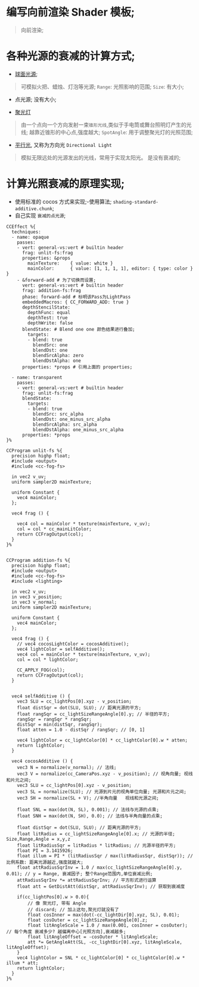 # 编写向前渲染 Shader 模板;
> 向前渲染;

# 各种光源的衰减的计算方式;
* [球面光源](https://docs.cocos.com/creator/manual/zh/concepts/scene/light/lightType/sphere-light.html?h=%E5%85%89%E6%BA%90);
> 可模拟火把、蜡烛、灯泡等光源;
> `Range`: 光照影响的范围;
> `Size`: 有大小;

* 点光源; 没有大小;

* [聚光灯](https://docs.cocos.com/creator/manual/zh/concepts/scene/light/lightType/spot-light.html?h=%E5%85%89%E6%BA%90)  
> 由一个点向一个方向发射一束`锥形光线`,类似于手电筒或舞台照明灯产生的光线;
> 越靠近锥形的中心点,强度越大;
> `SpotAngle`: 用于调整聚光灯的光照范围;

* [平行光](https://docs.cocos.com/creator/manual/zh/concepts/scene/light/lightType/dir-light.html?h=%E5%85%89%E6%BA%90), 又称为方向光 `Directional Light`
> 模拟无限远处的光源发出的光线，常用于实现太阳光。
> 是没有衰减的;


# 计算光照衰减的原理实现;
* 使用标准的 cocos 方式来实现;-使用算法; `shading-standard-additive.chunk`;
* 自己实现 `衰减的点光源`;

```
CCEffect %{
  techniques:
  - name: opaque
    passes:
    - vert: general-vs:vert # builtin header
      frag: unlit-fs:frag
      properties: &props
        mainTexture:    { value: white }
        mainColor:      { value: [1, 1, 1, 1], editor: { type: color } }
    - &forward-add # 为了切换而设置;
      vert: general-vs:vert # builtin header
      frag: addition-fs:frag
      phase: forward-add # 标明该Pass为LightPass
      embeddedMacros: { CC_FORWARD_ADD: true }
      depthStencilState:
        depthFunc: equal
        depthTest: true
        depthWrite: false
      blendState: # Blend one one 颜色结果进行叠加;
        targets:
        - blend: true
          blendSrc: one
          blendDst: one
          blendSrcAlpha: zero
          blendDstAlpha: one
      properties: *props # 引用上面的 properties;

  - name: transparent
    passes:
    - vert: general-vs:vert # builtin header
      frag: unlit-fs:frag
      blendState:
        targets:
        - blend: true
          blendSrc: src_alpha
          blendDst: one_minus_src_alpha
          blendSrcAlpha: src_alpha
          blendDstAlpha: one_minus_src_alpha
      properties: *props
}%

CCProgram unlit-fs %{
  precision highp float;
  #include <output>
  #include <cc-fog-fs>

  in vec2 v_uv;
  uniform sampler2D mainTexture;

  uniform Constant {
    vec4 mainColor;
  };

  vec4 frag () {

    vec4 col = mainColor * texture(mainTexture, v_uv);
    col = col * cc_mainLitColor;
    return CCFragOutput(col);
  }
}%


CCProgram addition-fs %{
  precision highp float;
  #include <output>
  #include <cc-fog-fs>
  #include <lighting>

  in vec2 v_uv;
  in vec3 v_position;
  in vec3 v_normal;
  uniform sampler2D mainTexture;

  uniform Constant {
    vec4 mainColor;
  };

  vec4 frag () {
    // vec4 cocosLightColor = cocosAdditive();
    vec4 lightColor = selfAdditive();
    vec4 col = mainColor * texture(mainTexture, v_uv);
    col = col * lightColor;

    CC_APPLY_FOG(col);
    return CCFragOutput(col);
  }


  vec4 selfAdditive () {
    vec3 SLU = cc_lightPos[0].xyz - v_position;
    float distSqr = dot(SLU, SLU); // 距离光源的平方;
    float rangSqr = cc_lightSizeRangeAngle[0].y; // 半径的平方;
    rangSqr = rangSqr * rangSqr;
    distSqr = min(distSqr, rangSqr);
    float atten = 1.0 - distSqr / rangSqr; // [0, 1]

    vec4 lightColor = cc_lightColor[0] * cc_lightColor[0].w * atten;
    return lightColor;
  }

  vec4 cocosAdditive () {
    vec3 N = normalize(v_normal); // 法线;
    vec3 V = normalize(cc_CameraPos.xyz - v_position); // 视角向量; 视线和片元之间;
    vec3 SLU = cc_lightPos[0].xyz - v_position;
    vec3 SL = normalize(SLU); // 光源到片元的视角单位向量; 光源和片元之间;
    vec3 SH = normalize(SL + V); //半角向量   视线和光源之间;

    float SNL = max(dot(N, SL), 0.001); // 法线与光源的点乘;
    float SNH = max(dot(N, SH), 0.0); // 法线与半角向量的点乘;

    float distSqr = dot(SLU, SLU); // 距离光源的平方;
    float litRadius = cc_lightSizeRangeAngle[0].x; // 光源的半径; Size,Range,Angle = x,y,z
    float litRadiusSqr = litRadius * litRadius; // 光源半径的平方;
    float PI = 3.1415926;
    float illum = PI * (litRadiusSqr / max(litRadiusSqr, distSqr)); // 比例系数: 距离光源越近,强度就越大;
    float attRadiusSqrInv = 1.0 / max(cc_lightSizeRangeAngle[0].y, 0.01); // y = Range, 衰减因子; 整个Range范围内,单位衰减比例;
    attRadiusSqrInv *= attRadiusSqrInv; // 平方形式进行运算
    float att = GetDistAtt(distSqr, attRadiusSqrInv); // 获取到衰减度

    if(cc_lightPos[0].w > 0.0){
        // 像 聚光灯, 带有 Angle 
        // discard; // 加上这句,聚光灯就没有了
        float cosInner = max(dot(-cc_lightDir[0].xyz, SL), 0.01);
        float cosOuter = cc_lightSizeRangeAngle[0].z;
        float litAngleScale = 1.0 / max(0.001, cosInner = cosOuter); // 每个角度 衰减多少? 越偏离中心[光照方向],衰减越多;
        float litAngleOffset = -cosOuter * litAngleScale;
        att *= GetAngleAtt(SL, -cc_lightDir[0].xyz, litAngleScale, litAngleOffset);
    }
    vec4 lightColor = SNL * cc_lightColor[0] * cc_lightColor[0].w * illum * att;
    return lightColor;
  }
}%
```  